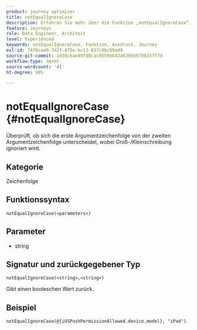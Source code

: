 ```yaml
---
product: journey optimizer
title: notEqualIgnoreCase
description: Erfahren Sie mehr über die Funktion „notEqualIgnoreCase“.
feature: Journeys
role: Data Engineer, Architect
level: Experienced
keywords: notEqualIgnoreCase, Funktion, Ausdruck, Journey
exl-id: 74f8cae0-7d2f-4f5e-bc13-837c9bc69ad9
source-git-commit: 1d30c6ae49fd0cac0559eb42a629b59708157f7d
workflow-type: tm+mt
source-wordcount: '41'
ht-degree: 90%

---
```


# notEqualIgnoreCase {#notEqualIgnoreCase}

Überprüft, ob sich die erste Argumentzeichenfolge von der zweiten Argumentzeichenfolge unterscheidet, wobei Groß-/Kleinschreibung ignoriert wird.

## Kategorie

Zeichenfolge

## Funktionssyntax

`notEqualIgnoreCase(<parameters>)`

## Parameter

* string

## Signatur und zurückgegebener Typ

`notEqualIgnoreCase(<string>,<string>)`

Gibt einen booleschen Wert zurück.

## Beispiel

`notEqualIgnoreCase(@{iOSPushPermissionAllowed.device.model}, "iPad")`
